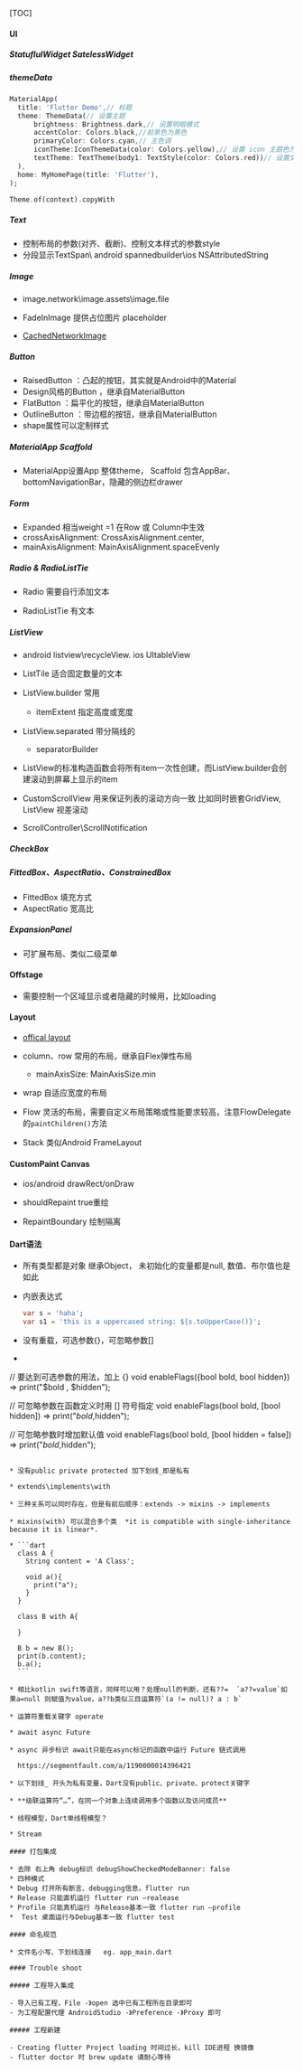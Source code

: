 [TOC]



#### UI

##### StatuflulWidget SatelessWidget

##### themeData

```dart
MaterialApp(
  title: 'Flutter Demo',// 标题
  theme: ThemeData(// 设置主题
      brightness: Brightness.dark,// 设置明暗模式
      accentColor: Colors.black,//前景色为黑色
      primaryColor: Colors.cyan,// 主色调
      iconTheme:IconThemeData(color: Colors.yellow),// 设置 icon 主题色为黄色
      textTheme: TextTheme(body1: TextStyle(color: Colors.red))// 设置文本颜色为红色
  ),
  home: MyHomePage(title: 'Flutter'),
);

Theme.of(context).copyWith
```

##### Text

* 控制布局的参数(对齐、截断)、控制文本样式的参数style
* 分段显示TextSpan\ android spannedbuilder\ios NSAttributedString 

##### Image

* image.network\image.assets\image.file

* FadeInImage 提供占位图片 placeholder
* [CachedNetworkImage](https://pub.dev/packages/cached_network_image/)

##### Button

* RaisedButton ：凸起的按钮，其实就是Android中的Material
* Design风格的Button ，继承自MaterialButton
* FlatButton ：扁平化的按钮，继承自MaterialButton
* OutlineButton	：带边框的按钮，继承自MaterialButton
* shape属性可以定制样式

##### MaterialApp Scaffold

* MaterialApp设置App 整体theme， Scaffold 包含AppBar、bottomNavigationBar，隐藏的侧边栏drawer

##### Form

* Expanded 相当weight =1 在Row 或 Column中生效
* crossAxisAlignment: CrossAxisAlignment.center,
* mainAxisAlignment: MainAxisAlignment.spaceEvenly

##### Radio & RadioListTie 

* Radio 需要自行添加文本

*  RadioListTie 有文本

##### ListView

* android listview\recycleView.  ios UItableView

* ListTile 适合固定数量的文本
* ListView.builder 常用
  * itemExtent 指定高度或宽度
* ListView.separated 带分隔线的
  * separatorBuilder
* ListView的标准构造函数会将所有item一次性创建，而ListView.builder会创建滚动到屏幕上显示的item
* CustomScrollView 用来保证列表的滚动方向一致 比如同时嵌套GridView, ListView 视差滚动
* ScrollController\ScrollNotification

##### CheckBox

#####  FittedBox、AspectRatio、ConstrainedBox

* FittedBox 填充方式
* AspectRatio 宽高比

#####  ExpansionPanel

* 可扩展布局、类似二级菜单

#### Offstage

* 需要控制一个区域显示或者隐藏的时候用，比如loading

#### Layout

* [offical layout](https://flutter.dev/docs/development/ui/widgets/layout)

* column、row 常用的布局，继承自Flex弹性布局
  * mainAxisSize: MainAxisSize.min
* wrap 自适应宽度的布局
* Flow 灵活的布局，需要自定义布局策略或性能要求较高，注意FlowDelegate的`paintChildren()`方法
* Stack 类似Android FrameLayout

#### CustomPaint Canvas

* ios/android  drawRect/onDraw

* shouldRepaint true重绘 
* RepaintBoundary 绘制隔离



#### Dart语法

* 所有类型都是对象 继承Object， 未初始化的变量都是null,  数值、布尔值也是如此

* 内嵌表达式

  ```dart
  var s = 'haha';
  var s1 = 'this is a uppercased string: ${s.toUpperCase()}';
  ```

* 没有重载，可选参数{}，可忽略参数[]

* ```dart
// 要达到可选参数的用法，加上 {}
  void enableFlags({bool bold, bool hidden}) => print("$bold , $hidden");

  // 可忽略参数在函数定义时用 [] 符号指定
void enableFlags(bool bold, [bool hidden]) => print("$bold ,$hidden");
  
  // 可忽略参数时增加默认值
  void enableFlags(bool bold, [bool hidden = false]) => print("$bold ,$hidden");
  ```
  
* 没有public private protected 加下划线_即是私有

* extends\implements\with

  * 三种关系可以同时存在，但是有前后顺序：extends -> mixins -> implements

  * mixins(with) 可以混合多个类  *it is compatible with single-inheritance because it is linear*.  

  * ```dart
    class A {
      String content = 'A Class';
    
      void a(){
        print("a");
      }
    }
    
    class B with A{
    
    }
    
    B b = new B();
    print(b.content);
    b.a();
    ```

* 相比kotlin swift等语言，同样可以用？处理null的判断，还有??=  `a??=value`如果a=null 则赋值为value，a??b类似三目运算符`(a != null)? a : b`

* 运算符重载关键字 operate

* await async Future

  * async 异步标识 await只能在async标记的函数中运行 Future 链式调用

    https://segmentfault.com/a/1190000014396421
  
* 以下划线_ 开头为私有变量，Dart没有public、private、protect关键字

* **级联运算符“…”，在同一个对象上连续调用多个函数以及访问成员**

* 线程模型，Dart单线程模型？

* Stream

#### 打包集成

* 去除 右上角 debug标识 debugShowCheckedModeBanner: false
* 四种模式
  * Debug 打开所有断言、debugging信息，flutter run
  * Release 只能直机运行 flutter run —realease
  * Profile 只能真机运行 与Release基本一致 flutter run —profile
  *  Test 桌面运行与Debug基本一致 flutter test

#### 命名规范

* 文件名小写、下划线连接   eg. app_main.dart

#### Trouble shoot

##### 工程导入集成

- 导入已有工程，File -》open 选中已有工程所在目录即可
- 为工程配置代理 AndroidStudio -》Preference -》Proxy 即可

##### 工程新建

- Creating flutter Project loading 时间过长，kill IDE进程 换镜像 
- flutter doctor 时 brew update 请耐心等待